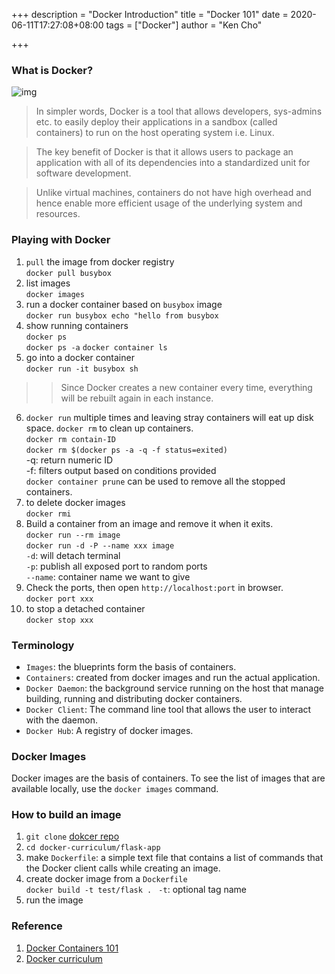 +++
description = "Docker Introduction"
title = "Docker 101"
date = 2020-06-11T17:27:08+08:00
tags = ["Docker"]
author = "Ken Cho"

+++
### What is Docker?
![img](/image/docker_beginner.webp)

> In simpler words, Docker is a tool that allows developers, sys-admins etc. to easily deploy their applications in a sandbox (called containers) to run on the host operating system i.e. Linux.

>The key benefit of Docker is that it allows users to package an application with all of its dependencies into a standardized unit for software development.

>Unlike virtual machines, containers do not have high overhead and hence enable more efficient usage of the underlying system and resources.

### Playing with Docker
1. `pull` the image from docker registry  
`docker pull busybox`  
2. list images  
`docker images`  
3. run a docker container based on `busybox` image  
`docker run busybox echo "hello from busybox`   
4. show running containers  
`docker ps`  
`docker ps -a` 
`docker container ls`   
5. go into a docker container  
`docker run -it busybox sh`  
>>Since Docker creates a new container every time, everything will be rebuilt again in each instance.
6. `docker run` multiple times and leaving stray containers will eat up disk space. `docker rm` to clean up containers.  
`docker rm contain-ID`  
`docker rm $(docker ps -a -q -f status=exited)`  
-q: return numeric ID  
-f: filters output based on conditions provided  
`docker container prune` can be used to remove all the stopped containers. 
7. to delete docker images  
`docker rmi`   
8. Build a container from an image and remove it when it exits.  
`docker run --rm image`  
`docker run -d -P --name xxx image`  
`-d`: will detach terminal  
`-p`: publish all exposed port to random ports  
`--name`: container name we want to give   
9. Check the ports, then open `http://localhost:port` in browser.  
`docker port xxx`  
10. to stop a detached container  
`docker stop xxx`  


### Terminology
- `Images`: the blueprints form the basis of containers.  
- `Containers`: created from docker images and run the actual application.  
- `Docker Daemon`: the background service running on the host that manage building, running and distributing docker containers.
- `Docker Client`: The command line tool that allows the user to interact with the daemon.  
- `Docker Hub`: A registry of docker images.  

### Docker Images
Docker images are the basis of containers. To see the list of images that are available locally, use the `docker images` command.

### How to build an image
1. `git clone` [dokcer repo](https://github.com/prakhar1989/docker-curriculum)  
2. `cd docker-curriculum/flask-app`  
3. make `Dockerfile`: a simple text file that contains a list of commands that the Docker client calls while creating an image.
4. create docker image from a `Dockerfile`  
`docker build -t test/flask . `
`-t`: optional tag name  
5. run the image  
### Reference
1. [Docker Containers 101](https://www.youtube.com/watch?v=eGz9DS-aIeY)
2. [Docker curriculum](https://docker-curriculum.com/)
